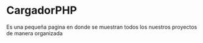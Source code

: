 # CargadorPHP
Es una pequeña pagina en donde se muestran todos los nuestros proyectos de manera organizada 
